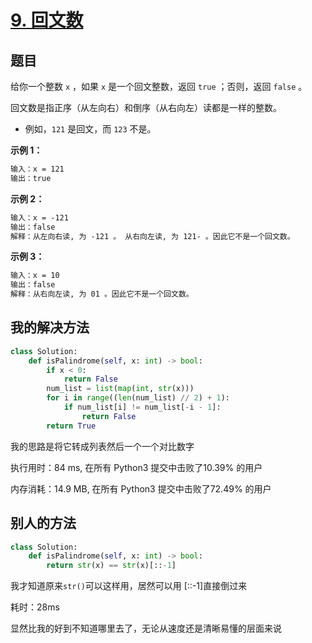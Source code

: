 # [9. 回文数](https://leetcode-cn.com/problems/palindrome-number/)

## 题目

给你一个整数 `x` ，如果 `x` 是一个回文整数，返回 `true` ；否则，返回 `false` 。

回文数是指正序（从左向右）和倒序（从右向左）读都是一样的整数。

- 例如，`121` 是回文，而 `123` 不是。

**示例 1：**

```markdown
输入：x = 121
输出：true
```

**示例 2：**

```markdown
输入：x = -121
输出：false
解释：从左向右读, 为 -121 。 从右向左读, 为 121- 。因此它不是一个回文数。
```

**示例 3：**

```markdown
输入：x = 10
输出：false
解释：从右向左读, 为 01 。因此它不是一个回文数。
```

## 我的解决方法

```python
class Solution:
    def isPalindrome(self, x: int) -> bool:
        if x < 0:
            return False
        num_list = list(map(int, str(x)))
        for i in range((len(num_list) // 2) + 1):
            if num_list[i] != num_list[-i - 1]:
                return False
        return True
```

我的思路是将它转成列表然后一个一个对比数字

执行用时：84 ms, 在所有 Python3 提交中击败了10.39% 的用户

内存消耗：14.9 MB, 在所有 Python3 提交中击败了72.49% 的用户

## 别人的方法

```python
class Solution:
    def isPalindrome(self, x: int) -> bool:
        return str(x) == str(x)[::-1]
```

我才知道原来`str()`可以这样用，居然可以用 [::-1]直接倒过来

耗时：28ms

显然比我的好到不知道哪里去了，无论从速度还是清晰易懂的层面来说